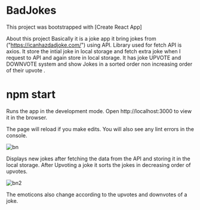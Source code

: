 # BadJokes
This project was bootstrapped with [Create React App]

About this project
Basically it is a joke app it bring jokes from ("https://icanhazdadjoke.com/") using API.
Library used for fetch API is axios.
It store the intial joke in local storage and fetch extra joke when I request to API and again store in local storage.
It has joke UPVOTE and DOWNVOTE system and show Jokes in a sorted order non increasing order of their upvote .


# npm start
Runs the app in the development mode.
Open http://localhost:3000 to view it in the browser.

The page will reload if you make edits.
You will also see any lint errors in the console.

![bn](https://user-images.githubusercontent.com/84314022/191697972-c507d008-9460-49de-be30-2a872f44f215.png)

Displays new jokes after fetching the data from the API and storing it in the local storage.
After Upvoting a joke it sorts the jokes in decreasing order of upvotes.


![bn2](https://user-images.githubusercontent.com/84314022/191698021-3e4d4147-4b89-46ff-b6b2-48e1d2255da3.png)

The emoticons also change according to the upvotes and downvotes of a joke.

